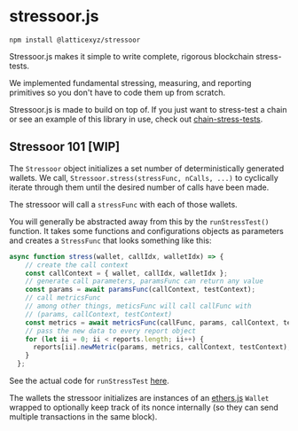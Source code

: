 # stressoor.js

`npm install @latticexyz/stressoor`

Stressoor.js makes it simple to write complete, rigorous blockchain stress-tests.

We implemented fundamental stressing, measuring, and reporting primitives so you don't have to code them up from scratch.

Stressoor.js is made to build on top of. If you just want to stress-test a chain or see an example of this library in use, check out [chain-stress-tests](https://github.com/latticexyz/chain-stress-tests).

## Stressoor 101 [WIP]

The `Stressoor` object initializes a set number of deterministically generated wallets. We call, `Stressoor.stress(stressFunc, nCalls, ...)` to cyclically iterate through them until the desired number of calls have been made.

The stressoor will call a `stressFunc` with each of those wallets.

You will generally be abstracted away from this by the `runStressTest()` function. It takes some functions and configurations objects as parameters and creates a `StressFunc` that looks something like this:

```javascript
async function stress(wallet, callIdx, walletIdx) => {
    // create the call context
    const callContext = { wallet, callIdx, walletIdx };
    // generate call parameters, paramsFunc can return any value
    const params = await paramsFunc(callContext, testContext);
    // call metricsFunc
    // among other things, meticsFunc will call callFunc with
    // (params, callContext, testContext)
    const metrics = await metricsFunc(callFunc, params, callContext, testContext);
    // pass the new data to every report object
    for (let ii = 0; ii < reports.length; ii++) {
      reports[ii].newMetric(params, metrics, callContext, testContext);
    }
  };
```

See the actual code for `runStressTest` [here](/src/Core.ts).

The wallets the stressoor initializes are instances of an [ethers.js](https://github.com/ethers-io/ethers.js) `Wallet` wrapped to optionally keep track of its nonce internally (so they can send multiple transactions in the same block).
